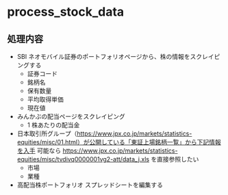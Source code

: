 # process_stock_data

## 処理内容

- SBI ネオモバイル証券のポートフォリオページから、株の情報をスクレイピングする
  - 証券コード
  - 銘柄名
  - 保有数量
  - 平均取得単価
  - 現在値
- みんかぶの配当ページをスクレイピング
  - 1 株あたりの配当金
- 日本取引所グループ（https://www.jpx.co.jp/markets/statistics-equities/misc/01.html）が公開している「東証上場銘柄一覧」から下記情報を入手
  可能なら https://www.jpx.co.jp/markets/statistics-equities/misc/tvdivq0000001vg2-att/data_j.xls を直接参照したい
  - 市場
  - 業種
- 高配当株ポートフォリオ スプレッドシートを編集する
